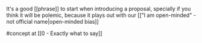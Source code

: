 It's a good [[phrase]] to start when introducing a proposal, specially if you think it will be polemic, because it plays out with our [["I am open-minded" - not official name|open-minded bias]]

#concept at [[0 - Exactly what to say]]
